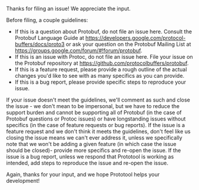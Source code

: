 Thanks for filing an issue! We appreciate the input.

Before filing, a couple guidelines:

- If this is a question about Protobuf, do not file an issue here. Consult the
  Protobuf Language Guide at https://developers.google.com/protocol-buffers/docs/proto3
  or ask your question on the Protobuf Mailing List at https://groups.google.com/forum/#!forum/protobuf.
- If this is an issue with Protoc, do not file an issue here. File your issue
  on the Protobuf repository at https://github.com/protocolbuffers/protobuf.
- If this is a feature request, please provide a rough outline of the actual changes
  you'd like to see with as many specifics as you can provide.
- If this is a bug report, please provide specific steps to reproduce your issue.

If your issue doesn't meet the guidelines, we'll comment as such and close the issue - we don't
mean to be impersonal, but we have to reduce the support burden and cannot be supporting all
of Protobuf (in the case of Protobuf questions or Protoc issues) or have longstanding issues
without specifics (in the case of feature requests or bug reports). If the issue is a feature
request and we don't think it meets the guidelines, don't feel like us closing the issue means
we can't ever address it, unless we specifically note that we won't be adding a given feature
(in which case the issue should be closed)- provide more specifics and re-open the issue.
If the issue is a bug report, unless we respond that Prototool is working as intended, add
steps to reproduce the issue and re-open the issue.

Again, thanks for your input, and we hope Prototool helps your development!
